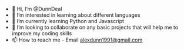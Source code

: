 - 👋 Hi, I’m @DunnDeal
- 👀 I’m interested in learning about different languages 
- 🌱 I’m currently learning Python and Javascript
- 💞️ I’m looking to collaborate on any basic projects that will help me to improve my coding skills
- 📫 How to reach me - Email alexdunn1991@gmail.com

<!---
DunnDeal/DunnDeal is a ✨ special ✨ repository because its `README.md` (this file) appears on your GitHub profile.
You can click the Preview link to take a look at your changes.
--->
